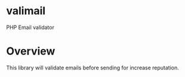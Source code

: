 # valimail
PHP Email validator

# Overview
This library will validate emails before sending for increase reputation.
